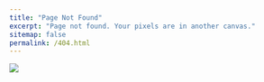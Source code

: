 ```yaml
---
title: "Page Not Found"
excerpt: "Page not found. Your pixels are in another canvas."
sitemap: false
permalink: /404.html
---
```



<img src="https://freefrontend.com/assets/img/html-css-404-page-templates/html-404-error.png">
<style>
    img { display: block;
        margin: auto;}
</style>